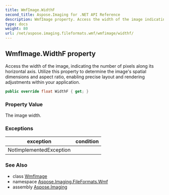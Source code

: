 ```yaml
---
title: WmfImage.WidthF
second_title: Aspose.Imaging for .NET API Reference
description: WmfImage property. Access the width of the image indicating the number of pixels along its horizontal axis. Utilize this property to determine the images spatial dimensions and aspect ratio enabling precise layout and rendering adjustments within your application
type: docs
weight: 80
url: /net/aspose.imaging.fileformats.wmf/wmfimage/widthf/
---
```

## WmfImage.WidthF property

Access the width of the image, indicating the number of pixels along its horizontal axis. Utilize this property to determine the image's spatial dimensions and aspect ratio, enabling precise layout and rendering adjustments within your application.

```csharp
public override float WidthF { get; }
```

### Property Value

The image width.

### Exceptions

| exception | condition |
| --- | --- |
| NotImplementedException |  |

### See Also

* class [WmfImage](../)
* namespace [Aspose.Imaging.FileFormats.Wmf](../../wmfimage/)
* assembly [Aspose.Imaging](../../../)


